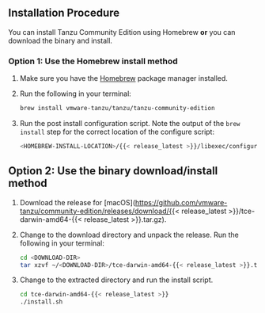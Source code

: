 ## Installation Procedure

You can install Tanzu Community Edition using Homebrew **or** you can download the binary and install.

### Option 1: Use the Homebrew install method

1. Make sure you have the [Homebrew](https://brew.sh/) package manager installed.

1. Run the following in your terminal:

    ```sh
    brew install vmware-tanzu/tanzu/tanzu-community-edition
    ```

1. Run the post install configuration script. Note the output of the `brew install` step for the correct location of the configure script:

    ```sh
    <HOMEBREW-INSTALL-LOCATION>/{{< release_latest >}}/libexec/configure-tce.sh
    ```

## Option 2: Use the binary download/install  method

1. Download the release for [macOS](https://github.com/vmware-tanzu/community-edition/releases/download/{{< release_latest >}}/tce-darwin-amd64-{{< release_latest >}}.tar.gz).

1. Change to the download directory and unpack the release. Run the following in your terminal:

    ```sh
    cd <DOWNLOAD-DIR>
    tar xzvf ~/<DOWNLOAD-DIR>/tce-darwin-amd64-{{< release_latest >}}.tar.gz

    ```

1. Change to the extracted directory and run the install script.

    ```sh
    cd tce-darwin-amd64-{{< release_latest >}}
    ./install.sh
    ```
